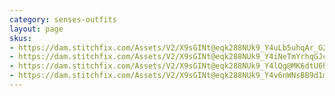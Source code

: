 ```yaml
---
category: senses-outfits
layout: page
skus:
- https://dam.stitchfix.com/Assets/V2/X9sGINt@eqk288NUk9_Y4uLb5uhqAr_G2hot7IFNgmUZktArlM3ZB3XYrF3_b9F_5jyK7WeZAW@SrcwaYHUHWqePC6nzgr1xuFuEjZhZAv_Xm6sHRz2kwGeLp3Wr502_/uJ1whEx6zKGYPvDf/3d@GcIoJNKdTQ2tc/S06LQUA.jpg
- https://dam.stitchfix.com/Assets/V2/X9sGINt@eqk288NUk9_Y4iNeTmYrhqGJcizMDiMOWAluuVtPpA4DXo12Yf@SQQhucClFAXaFVYc2VFcz4V0DpQbsDLXozguUXne2WfRxMOocqo8fBzrgBD_rKWpxhHjF/00zUdiFh02qErPPN/FcBFNHvOPf5G6DXs/S06KLR0.jpg
- https://dam.stitchfix.com/Assets/V2/X9sGINt@eqk288NUk9_Y4lQg@MK6dtU6hXGfhKFg0uUsZe7aZXJQY18LR_qtB5LZfioC_mbRChIlB9I2dBWkZ3FgEhBz6LrDCALD3HWJh1cdiMVyLnp_slwlabaR_KKO/VOiI629@F1GXT8Lw/qryslFrVLhp7Yt9u/S06JY45.jpg
- https://dam.stitchfix.com/Assets/V2/X9sGINt@eqk288NUk9_Y4v6nWNsBB9d1mr_5RnWdjhWudvuwsPwZF1gg6TpdyPXCXJrjq5xMQrFcOzcFtf40IOxUOIIZ3Ji9_b831FPCtxpi2EHjMdovSUdzljuEJ7e0/mVH5R8urOAKfh@1G/pzqT7qM_VAIJtyyZ/S0639GL.jpg
---
```


